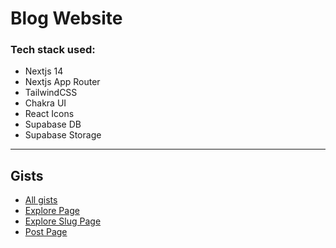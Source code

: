 # Blog Website 

### Tech stack used:
- Nextjs 14
- Nextjs App Router
- TailwindCSS
- Chakra UI
- React Icons
- Supabase DB
- Supabase Storage
***
## Gists

- [All gists](https://gist.github.com/greeenboi/083aecdaff1e8ccc353186042851e678)
- [Explore Page](https://gist.github.com/greeenboi/c8c02ba4cc44682c18de63ef3a319a0c)
- [Explore Slug Page](https://gist.github.com/greeenboi/463c32573b4ba87b78f2426430ac2603)
- [Post Page ](https://gist.github.com/greeenboi/6241b3519d4fa1486167d66b9626cc8b)
  
